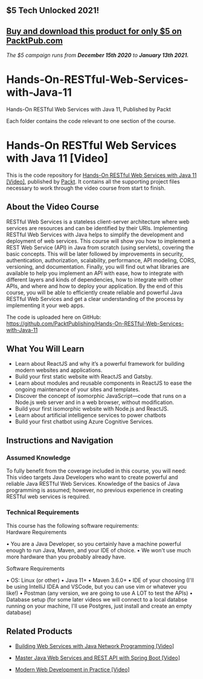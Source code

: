 ## $5 Tech Unlocked 2021!
[Buy and download this product for only $5 on PacktPub.com](https://www.packtpub.com/)
-----
*The $5 campaign         runs from __December 15th 2020__ to __January 13th 2021.__*

# Hands-On-RESTful-Web-Services-with-Java-11

Hands-On RESTful Web Services with Java 11, Published by Packt

Each folder contains the code relevant to one section of the course.
# Hands-On RESTful Web Services with Java 11 [Video]
This is the code repository for [Hands-On RESTful Web Services with Java 11 [Video]](https://www.packtpub.com/web-development/hands-restful-web-services-java-11-video?utm_source=github&utm_medium=repository&utm_campaign=9781789956153), published by [Packt](https://www.packtpub.com/?utm_source=github). It contains all the supporting project files necessary to work through the video course from start to finish.
## About the Video Course
RESTful Web Services is a stateless client-server architecture where web services are resources and can be identified by their URIs. Implementing RESTful Web Services with Java helps to simplify the development and deployment of web services. This course will show you how to implement a REST Web Service (API) in Java from scratch (using servlets), covering the basic concepts. This will be later followed by improvements in security, authentication, authorization, scalability, performance, API modeling, CORS, versioning, and documentation. Finally, you will find out what libraries are available to help you implement an API with ease, how to integrate with different layers and kinds of dependencies, how to integrate with other APIs, and where and how to deploy your application. By the end of this course, you will be able to efficiently create reliable and powerful Java RESTful Web Services and get a clear understanding of the process by implementing it your web apps.

The code is uploaded here on GitHub: https://github.com/PacktPublishing/Hands-On-RESTful-Web-Services-with-Java-11

<H2>What You Will Learn</H2>
<DIV class=book-info-will-learn-text>
<UL>
<LI>Learn about ReactJS and why it’s a powerful framework for building modern websites and applications. 
<LI>Build your first static website with ReactJS and Gatsby. 
<LI>Learn about modules and reusable components in ReactJS to ease the ongoing maintenance of your sites and templates. 
<LI>Discover the concept of isomorphic JavaScript—code that runs on a Node.js web server and in a web browser, without modification. 
<LI>Build your first isomorphic website with Node.js and ReactJS. 
<LI>Learn about artificial intelligence services to power chatbots 
<LI>Build your first chatbot using Azure Cognitive Services. </LI></UL></DIV>

## Instructions and Navigation
### Assumed Knowledge
To fully benefit from the coverage included in this course, you will need:<br/>
This video targets Java Developers who want to create powerful and reliable Java RESTful Web Services. Knowledge of the basics of Java programming is assumed; however, no previous experience in creating RESTful web services is required.
### Technical Requirements
This course has the following software requirements:<br/>
Hardware Requirements

•	You are a Java Developer, so you certainly have a machine powerful enough to run Java, Maven, and your IDE of choice.
•	We won't use much more hardware than you probably already have. 

Software Requirements

•	OS: Linux (or other)
•	Java 11+
•	Maven 3.6.0+
•	IDE of your choosing (I'll be using IntelliJ IDEA and VSCode, but you can use vim or whatever you like!)
•	Postman (any version, we are going to use A LOT to test the APIs)
•	Database setup (for some later videos we will connect to a local databse running on your machine, I'll use Postgres, just install and create an empty database)


## Related Products
* [Building Web Services with Java Network Programming [Video]](https://www.packtpub.com/networking-and-servers/building-web-services-java-network-programming-video?utm_source=github&utm_medium=repository&utm_campaign=9781788629614)

* [Master Java Web Services and REST API with Spring Boot [Video]](https://www.packtpub.com/application-development/master-java-web-services-and-rest-api-spring-boot-video?utm_source=github&utm_medium=repository&utm_campaign=9781789130133)

* [Modern Web Development in Practice [Video]](https://www.packtpub.com/web-development/modern-web-development-practice-video?utm_source=github&utm_medium=repository&utm_campaign=9781788393157)

